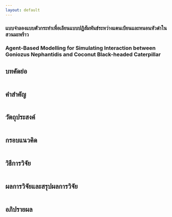 ```yaml
---
layout: default
---
```


### แบบจำลองแบบตัวกระทำเพื่อเลียนแบบปฏิสัมพันธ์ระหว่างแตนเบียนและหนอนหัวดำในสวนมะพร้าว

### Agent-Based Modelling for Simulating Interaction between Goniozus Nephantidis and Coconut Black-headed Caterpillar


## บทคัดย่อ
```

```

## คำสำคัญ 
```

```

## วัตถุประสงค์
```

```

## กรอบแนวคิด  
```

```

## วิธีการวิจัย
```

```

## ผลการวิจัยและสรุปผลการวิจัย
```

```

## อภิปรายผล
```

```
